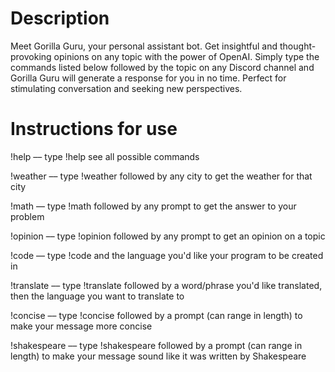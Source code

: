 # Description
Meet Gorilla Guru, your personal assistant bot. Get insightful and thought-provoking opinions on any topic with the power of OpenAI. Simply type the commands listed below followed by the topic on any Discord channel and Gorilla Guru will generate a response for you in no time. Perfect for stimulating conversation and seeking new perspectives.

# Instructions for use
!help –– type !help see all possible commands

!weather –– type !weather followed by any city to get the weather for that city

!math –– type !math followed by any prompt to get the answer to your problem

!opinion –– type !opinion followed by any prompt to get an opinion on a topic

!code –– type !code and the language you'd like your program to be created in

!translate –– type !translate followed by a word/phrase you'd like translated, then the language you want to translate to

!concise –– type !concise followed by a prompt (can range in length) to make your message more concise

!shakespeare –– type !shakespeare followed by a prompt (can range in length) to make your message sound like it was written by Shakespeare
